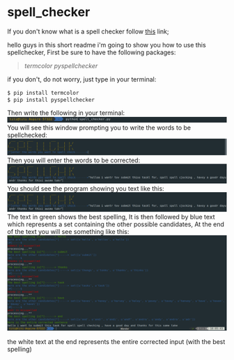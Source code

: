# spell_checker

If you don't know what is a spell checker follow [this](https://www.google.com/url?sa=t&rct=j&q=&esrc=s&source=web&cd=5&cad=rja&uact=8&ved=2ahUKEwjt7-jk7rfmAhWs3OAKHVKuAUkQFjAEegQIBhAB&url=https%3A%2F%2Fen.wikipedia.org%2Fwiki%2FSpell_checker&usg=AOvVaw2TkZkZ747q4srn_m94CzZ8) link;

hello guys in this short readme i'm going to show you how to use this spellchecker,
First be sure to have the following packages:

> _termcolor_
>_pyspellchecker_
>
if you don't, do not worry, just type in your terminal:
```
$ pip install termcolor
$ pip install pyspellchecker
```
Then write the following in your terminal:
![zsh](https://github.com/juju-e/spell_checker/blob/master/img/step1.png)
You will see this window prompting you to write the words to be spellchecked:
![zsh](https://github.com/juju-e/spell_checker/blob/master/img/step2.png)
Then you will enter the words to be corrected:
![zsh](https://github.com/juju-e/spell_checker/blob/master/img/step3.png)
You should see the program showing you text like this:
![zsh](https://github.com/juju-e/spell_checker/blob/master/img/step3.png)
The text in green shows the best spelling,
It is then  followed by blue text which represents a set containing the other possible candidates,
At the end of the text you will see something like this:
![zsh](https://github.com/juju-e/spell_checker/blob/master/img/step5.png)

the white text at the end represents the entire corrected input (with the best spelling)

